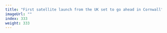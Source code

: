 ```yaml
---
title: "First satellite launch from the UK set to go ahead in Cornwall"
imageUrl: ""
index: 333
weight: 333
---
```

